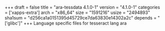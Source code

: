 +++
draft = false
title = "ara-tessdata 4.1.0-1"
version = "4.1.0-1"
categories = ['xapps-extra']
arch = "x86_64"
size = "1591216"
usize = "2494893"
sha1sum = "d256ca1a0151395d45729ce7da63830e14302a2c"
depends = "['glibc']"
+++
Language specific files for tesseract lang ara